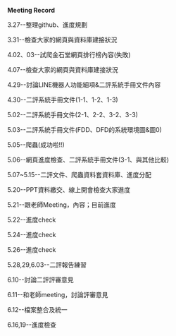 <strong>Meeting Record</strong>

3.27--整理github、進度規劃</p>
3.31--檢查大家的網頁與資料庫建接狀況</p>
4.02、03--試爬金石堂網頁排行榜內容(失敗)</p>
4.07--檢查大家的網頁與資料庫建接狀況</p>
4.29--討論LINE機器人功能細項&二評系統手冊文件內容</p>
4.30--二評系統手冊文件(1-1、1-2、1-3)</p>
5.02--二評系統手冊文件(2-1、2-2、3-2、3-3)</p>
5.03--二評系統手冊文件(FDD、DFD的系統環境圖&圖0)</p>
5.05--爬蟲(成功啦!!)</p>
5.06--網頁進度檢查、二評系統手冊文件(3-1、與其他比較)</p>
5.07~5.15--二評文件、爬蟲資料套資料庫、進度分配</p>
5.20--PPT資料繳交、線上開會檢查大家進度</p>
5.21--跟老師Meeting，內容；目前進度</p>
5.22--進度check</p>
5.24--進度check</p>
5.26--進度check</p>
5.28,29,6.03--二評報告練習</p>
6.10--討論二評評審意見</p>
6.11--和老師meeting，討論評審意見</p>
6.12--檔案整合及統一</p>
6.16,19--進度檢查</p>

